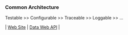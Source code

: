 ### Common Architecture
Testable >> Configurable >> Traceable >> Loggable >> ...

| [Web Site](http://comasite.azurewebsites.net/) | [Data Web API](http://comadataapi.azurewebsites.net/swagger/ui/index) |
